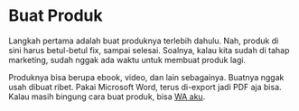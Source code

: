 # Buat Produk

Langkah pertama adalah buat produknya terlebih dahulu. Nah, produk di sini harus betul-betul fix, sampai selesai. Soalnya, kalau kita sudah di tahap marketing, sudah nggak ada waktu untuk membuat produk lagi.

Produknya bisa berupa ebook, video, dan lain sebagainya. Buatnya nggak usah dibuat ribet. Pakai Microsoft Word, terus di-export jadi PDF aja bisa. Kalau masih bingung cara buat produk, bisa [WA aku](https://wa.me/6281545143654).
